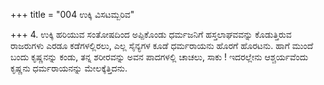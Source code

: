 +++
title = "004 ಉಕ್ಕಿ ವಿಸಟಮ್ಬರಿವ"

+++
4.  ಉಕ್ಕಿ ಹರಿಯುವ ಸಂತೋಷದಿಂದ ಅಪ್ಪಿಕೊಂಡು ಧರ್ಮಜನಿಗೆ ಹಸ್ತಲಾಘವವನ್ನು ಕೊಡುತ್ತಿರುವ ರಾಜರುಗಳು ಎರಡೂ ಕಡೆಗಳಲ್ಲಿರಲು, ಎಲ್ಲ ಸೈನ್ಯಗಳ ಕೂಡೆ ಧರ್ಮರಾಯನು ಹೊರಗೆ ಹೊರಟನು. ಹಾಗೆ ಮುಂದೆ  ಬಂದು ಕೃಷ್ಣನನ್ನು ಕಂಡು, ತನ್ನ ಶರೀರವನ್ನು ಅವನ ಪಾದಗಳಲ್ಲಿ ಚಾಚಲು, ಸಾಕು ! ಇದರಲ್ಲೇನು ಆಶ್ಚರ್ಯವೆಂದು ಕೃಷ್ಣನು ಧರ್ಮರಾಯನನ್ನು ಮೇಲಕ್ಕೆತ್ತಿದನು.